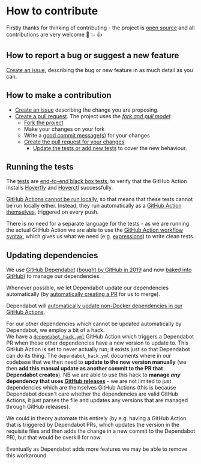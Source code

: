 # How to contribute

Firstly thanks for thinking of contributing - the project is [open source](https://opensource.guide/how-to-contribute/) and all contributions are very welcome :slightly_smiling_face: :boom: :thumbsup:

## How to report a bug or suggest a new feature

[Create an issue](https://github.com/agilepathway/hoverfly-github-action/issues), describing the bug or new feature in as much detail as you can.

## How to make a contribution

  * [Create an issue](https://github.com/agilepathway/hoverfly-github-action/issues) describing the change you are proposing.
  * [Create a pull request](https://docs.github.com/en/github/collaborating-with-issues-and-pull-requests/about-pull-requests).  The project uses the _[fork and pull model](https://docs.github.com/en/github/collaborating-with-issues-and-pull-requests/about-collaborative-development-models)_:
    * [Fork the project](https://docs.github.com/en/github/collaborating-with-issues-and-pull-requests/working-with-forks)
    * Make your changes on your fork
    * Write a [good commit message(s)](https://chris.beams.io/posts/git-commit/) for your changes
    * [Create the pull request for your changes](https://docs.github.com/en/github/collaborating-with-issues-and-pull-requests/proposing-changes-to-your-work-with-pull-requests)
      * [Update the tests or add new tests](#running-the-tests) to cover the new behaviour.

## Running the tests

The [tests](.github/workflows/tests.yml) are [end-to-end black box tests](http://softwaretestingfundamentals.com/black-box-testing), to verify that the GitHub Action installs [Hoverfly](https://docs.hoverfly.io) and [Hoverctl](https://docs.hoverfly.io/en/latest/pages/keyconcepts/hoverctl.html) successfully.

[GitHub Actions cannot be run locally](https://github.community/t/can-i-run-github-actions-on-my-laptop/17019/2), so that means that these tests cannot be run locally either.  Instead, they run automatically as a [GitHub Action themselves](https://github.com/agilepathway/hoverfly-github-action/actions?query=workflow%3ATest), triggered on every push.

There is no need for a separate language for the tests - as we are running the actual GitHub Action we are able to use the [GitHub Action workflow syntax](https://docs.github.com/en/actions/reference/workflow-syntax-for-github-actions), which gives us what we need (e.g. [expressions](https://docs.github.com/en/actions/reference/context-and-expression-syntax-for-github-actions#about-contexts-and-expressions)) to write clean tests.


## Updating dependencies

We use [GitHub Dependabot](https://docs.github.com/en/github/administering-a-repository/keeping-your-dependencies-updated-automatically) 
([bought by GitHub in 2019](https://dependabot.com/blog/hello-github/) and now 
[baked into GitHub](https://github.blog/2020-06-01-keep-all-your-packages-up-to-date-with-dependabot/)) 
to manage our dependencies.

Whenever possible, we let Dependabot update our dependencies automatically (by 
[automatically creating a PR](https://docs.github.com/en/github/administering-a-repository/managing-pull-requests-for-dependency-updates#about-github-dependabot-pull-requests)
for us to merge).

Dependabot will 
[automatically update non-Docker dependencies in our GitHub Actions](https://github.blog/2020-06-25-dependabot-now-updates-your-actions-workflows/).

For our other dependencies which cannot be updated automatically by Dependabot, we employ a bit of a hack.  
We have a [`dependabot_hack.yml`](.github/workflows/dependabot_hack.yml) GitHub Action which triggers a Dependabot PR when these other dependencies have a new version to update to.  This GitHub Action is set to never actually run; it exists just so that Dependabot can do its thing.  The `dependabot_hack.yml` documents where in our codebase that we then need to **update to the new version manually** (we then **add this manual update as another commit to the PR that Dependabot creates**).  NB we are able to use this hack to **manage _any_ dependency that uses 
[GitHub releases](https://docs.github.com/en/github/administering-a-repository/about-releases)** - we are not limited to just dependencies which are themselves GitHub Actions (this is because Dependabot doesn't care
whether the dependencies are valid GitHub Actions, it just parses the file and updates any versions that are
managed through GitHub releases).

We could in theory automate this entirely (by e.g. having a GitHub Action that is triggered by Dependabot PRs,
which updates the version in the requisite files and then adds the change in a new commit to the Dependabot PR),
but that would be overkill for now.

Eventually as Dependabot adds more features we may be able to remove this workaround.

